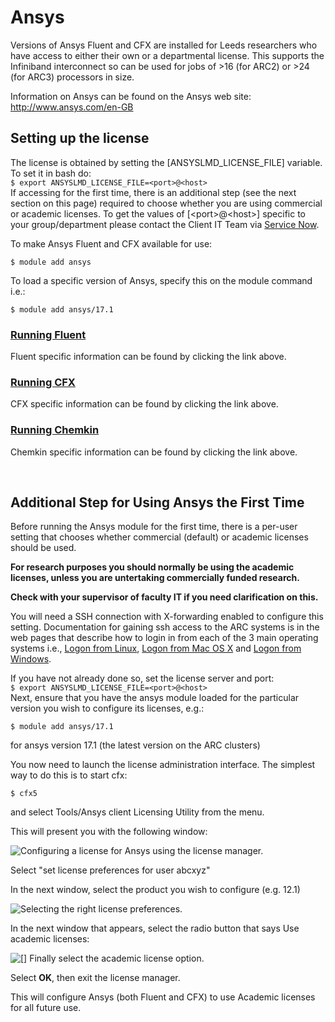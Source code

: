 # Ansys
    
Versions of Ansys Fluent and CFX are installed for Leeds researchers who
have access to either their own or a departmental license. This supports
the Infiniband interconnect so can be used for jobs of \>16 (for ARC2)
or \>24 (for ARC3) processors in size.

Information on Ansys can be found on the Ansys web site:\
<http://www.ansys.com/en-GB>


## Setting up the license

The license is obtained by setting the
[ANSYSLMD\_LICENSE\_FILE]
variable. To set it in bash do:\
`$ export ANSYSLMD_LICENSE_FILE=<port>@<host>`\
If accessing for the first time, there is an additional step (see the
next section on this page) required to choose whether you are using
commercial or academic licenses. To get the values of
[\<port\>@\<host\>] specific
to your group/department please contact the Client IT Team via [Service
Now](https://leeds.service-now.com/it).

To make Ansys Fluent and CFX available for use:

    $ module add ansys

To load a specific version of Ansys, specify this on the module command
i.e.:

    $ module add ansys/17.1

### [Running Fluent](https://arc.leeds.ac.uk/software/applications/ansys/fluent)

Fluent specific information can be found by clicking the link above.

### [Running CFX](https://arc.leeds.ac.uk/software/applications/ansys/cfx)

CFX specific information can be found by clicking the link above.

### [Running Chemkin](https://arc.leeds.ac.uk/?page_id=4521&preview=true)

Chemkin specific information can be found by clicking the link above.

 

## Additional Step for Using Ansys the First Time

Before running the Ansys module for the first time, there is a per-user
setting that chooses whether commercial (default) or academic licenses
should be used.

**For research purposes you should normally be using the academic
licenses, unless you are untertaking commercially funded research.**

**Check with your supervisor of faculty IT if you need clarification on
this.**

You will need a SSH connection with X-forwarding enabled to configure
this setting. Documentation for gaining ssh access to the ARC systems is
in the web pages that describe how to login in from each of the 3 main
operating systems i.e., [Logon from
Linux](https://arc.leeds.ac.uk/using-the-systems/getting-started/logon-from-linux/),
[Logon from Mac OS
X](https://arc.leeds.ac.uk/using-the-systems/getting-started/logon-from-mac-os-x/)
and [Logon from
Windows](https://arc.leeds.ac.uk/using-the-systems/getting-started/logon-from-windows/).

If you have not already done so, set the license server and port:\
`$ export ANSYSLMD_LICENSE_FILE=<port>@<host>`\
Next, ensure that you have the ansys module loaded for the particular
version you wish to configure its licenses, e.g.:

    $ module add ansys/17.1

for ansys version 17.1 (the latest version on the ARC clusters)

You now need to launch the license administration interface. The
simplest way to do this is to start cfx:

    $ cfx5

and select Tools/Ansys client Licensing Utility from the menu.

This will present you with the following window:

![Configuring a license for Ansys using the license
manager.](https://arc.leeds.ac.uk/wp-content/uploads/2016/01/ansys_license.jpg)

Select "set license preferences for user abcxyz"

In the next window, select the product you wish to configure (e.g. 12.1)

![Selecting the right license
preferences.](https://arc.leeds.ac.uk/wp-content/uploads/2016/01/ansys_license1.jpg)

In the next window that appears, select the radio button that says Use
academic licenses:

![[] Finally select the academic license
option.](https://arc.leeds.ac.uk/wp-content/uploads/2016/01/ansys_license3.jpg)

Select **OK**, then exit the license manager.

This will configure Ansys (both Fluent and CFX) to use Academic licenses
for all future use.